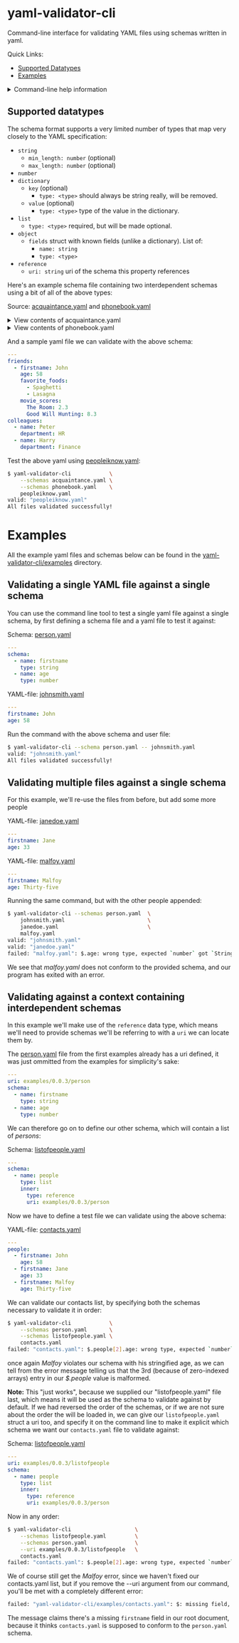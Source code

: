 # yaml-validator-cli
Command-line interface for validating YAML files using schemas written in yaml.

Quick Links:
* [Supported Datatypes](#supported-datatypes)
* [Examples](#examples)

<details><summary>Command-line help information</summary>
<p>

```
yaml-validator-cli 0.0.2
    Command-line interface to the yaml-validator library.
    Use it to validate YAML files against a context of any number of cross-referencing schema files.
    The schema format is proprietary, and does not offer compatibility with any other known YAML tools

USAGE:
    yaml-validator-cli [OPTIONS] [--] [files]...

FLAGS:
    -h, --help       Prints help information
    -V, --version    Prints version information

OPTIONS:
    -s, --schemas <schemas>...    Schemas to include in context to validate against. Schemas are added in order, but do
                                  not validate references to other schemas upon loading.
    -u, --uri <uri>               URI of the schema to validate the files against. If not supplied, the last schema
                                  added will be used for validation.

ARGS:
    <files>...    Files to validate against the selected schemas.
```
</p></details>

## Supported datatypes
The schema format supports a very limited number of types that map very closely to the YAML specification:

 * `string`
    * `min_length: number` (optional)
    * `max_length: number` (optional)
 * `number`
 * `dictionary`
    * `key` (optional)
       * `type: <type>` should always be string really, will be removed.
    * `value` (optional)
       * `type: <type>` type of the value in the dictionary.
 * `list`
    * `type: <type>` required, but will be made optional.
 * `object`
    * `fields` struct with known fields (unlike a dictionary). List of:
       * `name: string`
       * `type: <type>`
 * `reference`
    * `uri: string` uri of the schema this property references

Here's an example schema file containing two interdependent schemas using a bit of all of the above types:

Source: [acquaintance.yaml](yaml-validator-cli/examples/acquaintance.yaml) and [phonebook.yaml](yaml-validator-cli/examples/phonebook.yaml)
<details><summary>View contents of acquaintance.yaml</summary>
<p>

```yaml
---
uri: examples/0.0.3/acquaintance
schema:
  - name: firstname
    type: string
    max_length: 20
  - name: age
    type: number
  - name: favorite_foods
    type: list
    inner:
      type: string
  - name: movie_scores
    type: dictionary
    key:
      type: string
    value:
      type: number
```
</p></details>

<details><summary>View contents of phonebook.yaml</summary>
<p>

```yaml
---
uri: examples/0.0.3/phonebook
schema:
  - name: friends
    type: list
    inner:
      type: reference
      uri: examples/0.0.3/acquaintance
  - name: colleagues
    type: list
    inner: 
      type: object
      fields:
        - name: name
          type: string
        - name: department
          type: string
```
</p></details>

And a sample yaml file we can validate with the above schema:
```yaml
---
friends:
  - firstname: John
    age: 58
    favorite_foods:
      - Spaghetti
      - Lasagna
    movie_scores:
      The Room: 2.3
      Good Will Hunting: 8.3
colleagues:
  - name: Peter
    department: HR
  - name: Harry
    department: Finance
```
Test the above yaml using [peopleiknow.yaml](yaml-validator-cli/examples/peopleiknow.yaml):
```bash
$ yaml-validator-cli            \
    --schemas acquaintance.yaml \
    --schemas phonebook.yaml    \
    peopleiknow.yaml
valid: "peopleiknow.yaml"
All files validated successfully!
```

# Examples
All the example yaml files and schemas below can be found in the [yaml-validator-cli/examples](yaml-validator-cli/examples/) directory.
## Validating a single YAML file against a single schema
You can use the command line tool to test a single yaml file against a single schema, by first defining a schema file and a yaml file to test it against:

Schema: [person.yaml](yaml-validator-cli/examples/person.yaml)
```yaml
---
schema:
  - name: firstname
    type: string
  - name: age
    type: number
```

YAML-file: [johnsmith.yaml](yaml-validator-cli/examples/johnsmith.yaml)
```yaml
---
firstname: John
age: 58
```
Run the command with the above schema and user file:
```bash
$ yaml-validator-cli --schema person.yaml -- johnsmith.yaml
valid: "johnsmith.yaml"
All files validated successfully!
```

## Validating multiple files against a single schema
For this example, we'll re-use the files from before, but add some more people

YAML-file: [janedoe.yaml](yaml-validator-cli/examples/janedoe.yaml)
```yaml
---
firstname: Jane
age: 33
```

YAML-file: [malfoy.yaml](yaml-validator-cli/examples/malfoy.yaml)
```yaml
---
firstname: Malfoy
age: Thirty-five
```
Running the same command, but with the other people appended:
```bash
$ yaml-validator-cli --schemas person.yaml  \
    johnsmith.yaml                          \
    janedoe.yaml                            \
    malfoy.yaml
valid: "johnsmith.yaml"
valid: "janedoe.yaml"
failed: "malfoy.yaml": $.age: wrong type, expected `number` got `String("Thirty-five")`
```
We see that *malfoy.yaml* does not conform to the provided schema, and our program has exited with an error.

## Validating against a context containing interdependent schemas
In this example we'll make use of the `reference` data type, which means we'll need to provide schemas we'll be referring to with a `uri` we can locate them by.

The [person.yaml](yaml-validator-cli/examples/person.yaml) file from the first examples already has a uri defined, it was just ommitted from the examples for simplicity's sake:
```yaml
---
uri: examples/0.0.3/person
schema:
  - name: firstname
    type: string
  - name: age
    type: number
```
We can therefore go on to define our other schema, which will contain a list of *persons*:

Schema: [listofpeople.yaml](yaml-validator-cli/examples/listofpeople.yaml)
```yaml
---
schema:
  - name: people
    type: list
    inner:
      type: reference
      uri: examples/0.0.3/person
```

Now we have to define a test file we can validate using the above schema:

YAML-file: [contacts.yaml](yaml-validator-cli/examples/contacts.yaml)
```yaml
---
people:
  - firstname: John
    age: 58
  - firstname: Jane
    age: 33
  - firstname: Malfoy
    age: Thirty-five
```
We can validate our contacts list, by specifying both the schemas necessary to validate it in order:

```bash
$ yaml-validator-cli            \
    --schemas person.yaml       \
    --schemas listofpeople.yaml \
    contacts.yaml
failed: "contacts.yaml": $.people[2].age: wrong type, expected `number` got `String("Thirty-five")`
```
once again *Malfoy* violates our schema with his stringified age, as we can tell from the error message telling us that the 3rd (because of zero-indexed arrays) entry in our *$.people* value is malformed.

**Note:** This "just works", because we supplied our "listofpeople.yaml" file last, which means it will be used as the schema to validate against by default. If we had reversed the order of the schemas, or if we are not sure about the order the will be loaded in, we can give our `listofpeople.yaml` struct a uri too, and specify it on the command line to make it explicit which schema we want our `contacts.yaml` file to validate against:

Schema: [listofpeople.yaml](yaml-validator-cli/examples/listofpeople.yaml)
```yaml
---
uri: examples/0.0.3/listofpeople
schema:
  - name: people
    type: list
    inner:
      type: reference
      uri: examples/0.0.3/person
```
Now in any order:
```bash
$ yaml-validator-cli                    \
    --schemas listofpeople.yaml         \
    --schemas person.yaml               \
    --uri examples/0.0.3/listofpeople   \
    contacts.yaml
failed: "contacts.yaml": $.people[2].age: wrong type, expected `number` got `String("Thirty-five")`
```
We of course still get the *Malfoy* error, since we haven't fixed our contacts.yaml list, but if you remove the --uri argument from our command, you'll be met with a completely different error:

```bash
failed: "yaml-validator-cli/examples/contacts.yaml": $: missing field, `firstname` not found
```
The message claims there's a missing `firstname` field in our root document, because it thinks `contacts.yaml` is supposed to conform to the `person.yaml` schema.